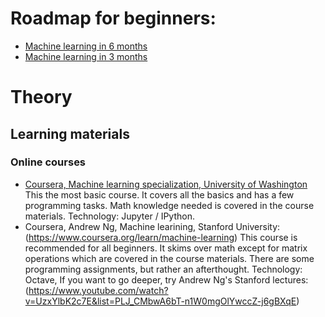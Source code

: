# Roadmap for beginners:
- [Machine learning in 6 months](https://youtu.be/MOdlp1d0PNA?t=3)
- [Machine learning in 3 months](https://www.youtube.com/watch?v=Cr6VqTRO1v0)

# Theory
## Learning materials
### Online courses
- [Coursera, Machine learning specialization, University of Washington](https://www.coursera.org/specializations/machine-learning) This the most basic course. It covers all the basics and has a few programming tasks. Math knowledge needed is covered in the course materials. Technology: Jupyter / IPython. 
- Coursera, Andrew Ng, Machine learining, Stanford University: (https://www.coursera.org/learn/machine-learning) This course is recommended for all beginners. It skims over math except for matrix operations which are covered in the course materials. There are some programming assignments, but rather an afterthought. Technology: Octave, If you want to go deeper, try Andrew Ng's Stanford lectures: (https://www.youtube.com/watch?v=UzxYlbK2c7E&list=PLJ_CMbwA6bT-n1W0mgOlYwccZ-j6gBXqE)


